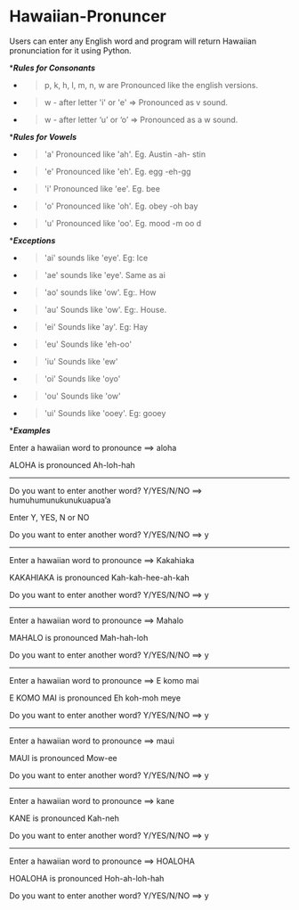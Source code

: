 # Hawaiian-Pronuncer
Users can enter any English word and program will return Hawaiian pronunciation for it using Python.

************Rules for Consonants***********

- > p, k, h, l, m, n, w are          Pronounced like the english versions.

- > w - after letter 'i' or 'e' =>   Pronounced as v sound.

- > w - after letter ‘u’ or ‘o’ =>   Pronounced as a w sound.


************Rules for Vowels***********


- > 'a' Pronounced like 'ah'.    Eg. Austin -ah- stin

- > 'e' Pronounced like 'eh'.    Eg. egg -eh-gg

- > 'i' Pronounced like 'ee'.    Eg. bee

- > 'o' Pronounced like 'oh'.    Eg. obey -oh bay

- > 'u' Pronounced like 'oo'.    Eg. mood -m oo d


************Exceptions***********


- >   'ai' sounds like 'eye'. Eg: Ice
- >   'ae' sounds like 'eye'. Same as ai
- >   'ao' sounds like 'ow'. Eg:. How
- >   'au' Sounds like 'ow'. Eg:. House.
- >   'ei' Sounds like 'ay'. Eg: Hay
- >   'eu' Sounds like 'eh-oo'
- >   'iu' Sounds like 'ew'
- >   'oi' Sounds like 'oyo'
- >   'ou' Sounds like 'ow'
- >   'ui' Sounds like 'ooey'. Eg: gooey



************Examples***********



Enter a hawaiian word to pronounce ==> aloha

ALOHA is pronounced Ah-loh-hah



**********************************************************************************************************************


Do you want to enter another word? Y/YES/N/NO ==> humuhumunukunukuapua’a

Enter Y, YES, N or NO

Do you want to enter another word? Y/YES/N/NO ==> y


**********************************************************************************************************************



Enter a hawaiian word to pronounce ==> Kakahiaka

KAKAHIAKA is pronounced Kah-kah-hee-ah-kah

Do you want to enter another word? Y/YES/N/NO ==> y


**********************************************************************************************************************



Enter a hawaiian word to pronounce ==> Mahalo

MAHALO is pronounced Mah-hah-loh

Do you want to enter another word? Y/YES/N/NO ==> y


**********************************************************************************************************************



Enter a hawaiian word to pronounce ==> E komo mai

E KOMO MAI is pronounced Eh koh-moh meye

Do you want to enter another word? Y/YES/N/NO ==> y


**********************************************************************************************************************



Enter a hawaiian word to pronounce ==> maui

MAUI is pronounced Mow-ee

Do you want to enter another word? Y/YES/N/NO ==> y



**********************************************************************************************************************


Enter a hawaiian word to pronounce ==> kane

KANE is pronounced Kah-neh

Do you want to enter another word? Y/YES/N/NO ==> y



**********************************************************************************************************************


Enter a hawaiian word to pronounce ==> HOALOHA

HOALOHA is pronounced Hoh-ah-loh-hah

Do you want to enter another word? Y/YES/N/NO ==> y
